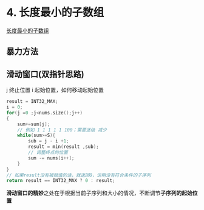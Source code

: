 # 4. 长度最小的子数组
[长度最小的子数组](https://programmercarl.com/0209.%E9%95%BF%E5%BA%A6%E6%9C%80%E5%B0%8F%E7%9A%84%E5%AD%90%E6%95%B0%E7%BB%84.html)<br>
## 暴力方法
## 滑动窗口(双指针思路)
j 终止位置
i 起始位置，如何移动起始位置

``` C++
result = INT32_MAX;
i = 0;
for(j =0 ;j<nums.size();j++)
{
    sum+=sum[j];
    // 例如 1 1 1 1 1 100；需要逐级 减少
    while(sum>=S){
        sub = j - i +1;
        result = min(result ,sub);
        // 调整终点的位置
        sum -= nums[i++];
    }
}
// 如果result没有被赋值的话，就返回0，说明没有符合条件的子序列
return result == INT32_MAX ? 0 : result;
``` 
**滑动窗口的精妙**之处在于根据当前子序列和大小的情况，不断调节**子序列的起始位置**